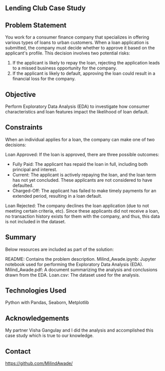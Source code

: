 ## Lending Club Case Study ##
 
## Problem Statement
You work for a consumer finance company that specializes in offering various types of loans to urban customers. When a loan application is submitted, the company must decide whether to approve it based on the applicant's profile. This decision involves two potential risks:

1. If the applicant is likely to repay the loan, rejecting the application leads to a missed business opportunity for the company.
2. If the applicant is likely to default, approving the loan could result in a financial loss for the company.

## Objective
Perform Exploratory Data Analysis (EDA) to investigate how consumer characteristics and loan features impact the likelihood of loan default.

## Constraints
When an individual applies for a loan, the company can make one of two decisions:

Loan Approved: If the loan is approved, there are three possible outcomes:
- Fully Paid: The applicant has repaid the loan in full, including both principal and interest.
- Current: The applicant is actively repaying the loan, and the loan term has not yet concluded. These applicants are not considered to have defaulted.
- Charged-Off: The applicant has failed to make timely payments for an extended period, resulting in a loan default.

Loan Rejected: The company declines the loan application (due to not meeting certain criteria, etc). Since these applicants did not receive a loan, no transaction history exists for them with the company, and thus, this data is not included in the dataset.


 ## Summary
Below resources are included as part of the solution:

README: Contains the problem description.
Milind_Awade.ipynb: Jupyter notebook used for performing the Exploratory Data Analysis (EDA).
Milind_Awade.pdf: A document summarizing the analysis and conclusions drawn from the EDA.
Loan.csv: The dataset used for the analysis.


## Technologies Used
Python with Pandas, Seaborn, Metplotlib

## Acknowledgements
My partner Visha Gangulay and I did the analysis and accomplished this case study which is true to our knowledge.


## Contact
https://github.com/MilindAwade/

